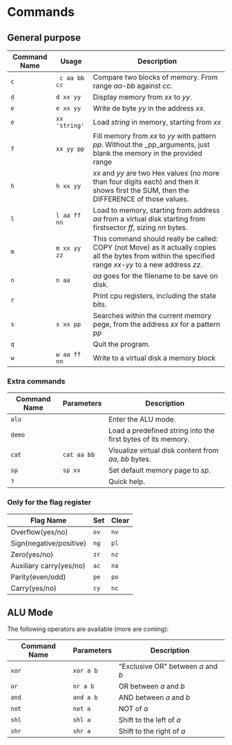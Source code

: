 # Commands

## General purpose

| Command Name | Usage             | Description                                                                                                                                              |
|--------------|-------------------|----------------------------------------------------------------------------------------------------------------------------------------------------------|
| ```c```      | ``` c aa bb cc``` | Compare two blocks of memory. From range _aa-bb_ against _cc_.                                                                                           |
| ```d```      | ```d xx yy```     | Display memory from _xx_ to _yy_.                                                                                                                        |
| ```e```      | ```e xx yy```     | Write de byte _yy_ in the address _xx_.                                                                                                                  | 
| ```e```      | ```xx 'string'``` | Load _string_ in memory, starting from _xx_                                                                                                              |
| ```f```      | ```xx yy pp```    | Fill memory from _xx_ to _yy_ with pattern _pp_. Without the _pp_arguments, just blank the memory in the provided range                                  |
| ```h```      | ```h xx yy```     | _xx_ and _yy_ are two Hex values (no more than four digits each) and then it shows first the SUM, then the DIFFERENCE of those values.                   |                                                                                                   |
| ```l```      | ```l aa ff nn```  | Load to memory, starting from address _aa_ from a virtual disk starting from firstsector _ff_, sizing _nn_ bytes.                                        |
| ```m```      | ```m xx yy zz```  | This command should really be called: COPY (not Move) as it actually copies all the bytes from within the specified range _xx-yy_ to a new address _zz_. |
| ```n```      | ```n aa```        | _aa_ goes for the filename to be save on disk.                                                                                                           |
| ```r```      |                   | Print cpu registers, including the state bits.                                                                                                           |      
| ```s```      | ```s xx pp```     | Searches within the current memory pege, from the address _xx_ for a pattern _pp_                                                                        | 
| ```q```      |                   | Quit the program.                                                                                                                                        |
| ```w```      | ```w aa ff nn```  | Write to a virtual disk a memory block                                                                                                                   |

### Extra commands

| Command Name | Parameters      | Description                                                  |
|--------------|-----------------|--------------------------------------------------------------|
| ```alu```    |                 | Enter the ALU mode.                                          |
| ```demo```   |                 | Load a predefined string into the first bytes of its memory. | 
 | ```cat```    | ```cat aa bb``` | Visualize virtual disk content from _aa_, _bb_ bytes.        |
 | ```sp```     | ```sp xx```     | Set default memory page to _sp_.                             |
 | ```?```      |                 | Quick help.                                                  |


### Only for the flag register

| Flag Name               | Set      | Clear    |
|-------------------------|----------|----------|
| Overflow(yes/no)        | ```ov``` | ```nv``` |
| Sign(negative/positive) | ```ng``` | ```pl``` |
| Zero(yes/no)            | ```zr``` | ```nz``` |
| Auxiliary carry(yes/no) | ```ac``` | ```na``` |
| Parity(even/odd)        | ```pe``` | ```po``` |
| Carry(yes/no)           | ```cy``` | ```nc``` |


## ALU Mode

The following operators are available (more are coming):

| Command Name | Parameters    | Description                        |
|--------------|---------------|------------------------------------|
| ```xor```    | ```xor a b``` | "Exclusive OR" between _a_ and _b_ |
| ```or```     | ```or a b```  | OR between _a_ and _b_             |
| ```and```    | ```and a b``` | AND between _a_ and _b_            |
| ```not```    | ```not a```   | NOT of _a_                         |
| ```shl```    | ```shl a```   | Shift to the left of _a_           |
| ```shr```    | ```shr a```   | Shift to the right of _a_          |
